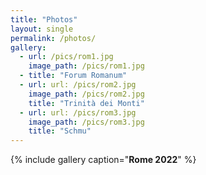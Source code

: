 ```yaml
---
title: "Photos"
layout: single
permalink: /photos/
gallery:
  - url: /pics/rom1.jpg
    image_path: /pics/rom1.jpg
  - title: "Forum Romanum"
  - url: url: /pics/rom2.jpg
    image_path: /pics/rom2.jpg
    title: "Trinità dei Monti"
  - url: url: /pics/rom3.jpg
    image_path: /pics/rom3.jpg
    title: "Schmu"
---
```


{% include gallery caption="**Rome 2022**" %}
